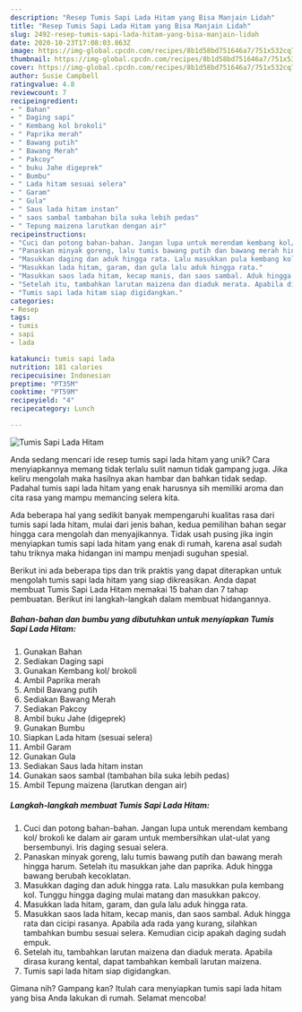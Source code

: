 ```yaml
---
description: "Resep Tumis Sapi Lada Hitam yang Bisa Manjain Lidah"
title: "Resep Tumis Sapi Lada Hitam yang Bisa Manjain Lidah"
slug: 2492-resep-tumis-sapi-lada-hitam-yang-bisa-manjain-lidah
date: 2020-10-23T17:08:03.863Z
image: https://img-global.cpcdn.com/recipes/8b1d58bd751646a7/751x532cq70/tumis-sapi-lada-hitam-foto-resep-utama.jpg
thumbnail: https://img-global.cpcdn.com/recipes/8b1d58bd751646a7/751x532cq70/tumis-sapi-lada-hitam-foto-resep-utama.jpg
cover: https://img-global.cpcdn.com/recipes/8b1d58bd751646a7/751x532cq70/tumis-sapi-lada-hitam-foto-resep-utama.jpg
author: Susie Campbell
ratingvalue: 4.8
reviewcount: 7
recipeingredient:
- " Bahan"
- " Daging sapi"
- " Kembang kol brokoli"
- " Paprika merah"
- " Bawang putih"
- " Bawang Merah"
- " Pakcoy"
- " buku Jahe digeprek"
- " Bumbu"
- " Lada hitam sesuai selera"
- " Garam"
- " Gula"
- " Saus lada hitam instan"
- " saos sambal tambahan bila suka lebih pedas"
- " Tepung maizena larutkan dengan air"
recipeinstructions:
- "Cuci dan potong bahan-bahan. Jangan lupa untuk merendam kembang kol/ brokoli ke dalam air garam untuk membersihkan ulat-ulat yang bersembunyi. Iris daging sesuai selera."
- "Panaskan minyak goreng, lalu tumis bawang putih dan bawang merah hingga harum. Setelah itu masukkan jahe dan paprika. Aduk hingga bawang berubah kecoklatan."
- "Masukkan daging dan aduk hingga rata. Lalu masukkan pula kembang kol. Tunggu hingga daging mulai matang dan masukkan pakcoy."
- "Masukkan lada hitam, garam, dan gula lalu aduk hingga rata."
- "Masukkan saos lada hitam, kecap manis, dan saos sambal. Aduk hingga rata dan cicipi rasanya. Apabila ada rada yang kurang, silahkan tambahkan bumbu sesuai selera. Kemudian cicip apakah daging sudah empuk."
- "Setelah itu, tambahkan larutan maizena dan diaduk merata. Apabila dirasa kurang kental, dapat tambahkan kembali larutan maizena."
- "Tumis sapi lada hitam siap digidangkan."
categories:
- Resep
tags:
- tumis
- sapi
- lada

katakunci: tumis sapi lada 
nutrition: 181 calories
recipecuisine: Indonesian
preptime: "PT35M"
cooktime: "PT59M"
recipeyield: "4"
recipecategory: Lunch

---
```



![Tumis Sapi Lada Hitam](https://img-global.cpcdn.com/recipes/8b1d58bd751646a7/751x532cq70/tumis-sapi-lada-hitam-foto-resep-utama.jpg)

Anda sedang mencari ide resep tumis sapi lada hitam yang unik? Cara menyiapkannya memang tidak terlalu sulit namun tidak gampang juga. Jika keliru mengolah maka hasilnya akan hambar dan bahkan tidak sedap. Padahal tumis sapi lada hitam yang enak harusnya sih memiliki aroma dan cita rasa yang mampu memancing selera kita.



Ada beberapa hal yang sedikit banyak mempengaruhi kualitas rasa dari tumis sapi lada hitam, mulai dari jenis bahan, kedua pemilihan bahan segar hingga cara mengolah dan menyajikannya. Tidak usah pusing jika ingin menyiapkan tumis sapi lada hitam yang enak di rumah, karena asal sudah tahu triknya maka hidangan ini mampu menjadi suguhan spesial.


Berikut ini ada beberapa tips dan trik praktis yang dapat diterapkan untuk mengolah tumis sapi lada hitam yang siap dikreasikan. Anda dapat membuat Tumis Sapi Lada Hitam memakai 15 bahan dan 7 tahap pembuatan. Berikut ini langkah-langkah dalam membuat hidangannya.

<!--inarticleads1-->

##### Bahan-bahan dan bumbu yang dibutuhkan untuk menyiapkan Tumis Sapi Lada Hitam:

1. Gunakan  Bahan
1. Sediakan  Daging sapi
1. Gunakan  Kembang kol/ brokoli
1. Ambil  Paprika merah
1. Ambil  Bawang putih
1. Sediakan  Bawang Merah
1. Sediakan  Pakcoy
1. Ambil  buku Jahe (digeprek)
1. Gunakan  Bumbu
1. Siapkan  Lada hitam (sesuai selera)
1. Ambil  Garam
1. Gunakan  Gula
1. Sediakan  Saus lada hitam instan
1. Gunakan  saos sambal (tambahan bila suka lebih pedas)
1. Ambil  Tepung maizena (larutkan dengan air)




<!--inarticleads2-->

##### Langkah-langkah membuat Tumis Sapi Lada Hitam:

1. Cuci dan potong bahan-bahan. Jangan lupa untuk merendam kembang kol/ brokoli ke dalam air garam untuk membersihkan ulat-ulat yang bersembunyi. Iris daging sesuai selera.
1. Panaskan minyak goreng, lalu tumis bawang putih dan bawang merah hingga harum. Setelah itu masukkan jahe dan paprika. Aduk hingga bawang berubah kecoklatan.
1. Masukkan daging dan aduk hingga rata. Lalu masukkan pula kembang kol. Tunggu hingga daging mulai matang dan masukkan pakcoy.
1. Masukkan lada hitam, garam, dan gula lalu aduk hingga rata.
1. Masukkan saos lada hitam, kecap manis, dan saos sambal. Aduk hingga rata dan cicipi rasanya. Apabila ada rada yang kurang, silahkan tambahkan bumbu sesuai selera. Kemudian cicip apakah daging sudah empuk.
1. Setelah itu, tambahkan larutan maizena dan diaduk merata. Apabila dirasa kurang kental, dapat tambahkan kembali larutan maizena.
1. Tumis sapi lada hitam siap digidangkan.




Gimana nih? Gampang kan? Itulah cara menyiapkan tumis sapi lada hitam yang bisa Anda lakukan di rumah. Selamat mencoba!
